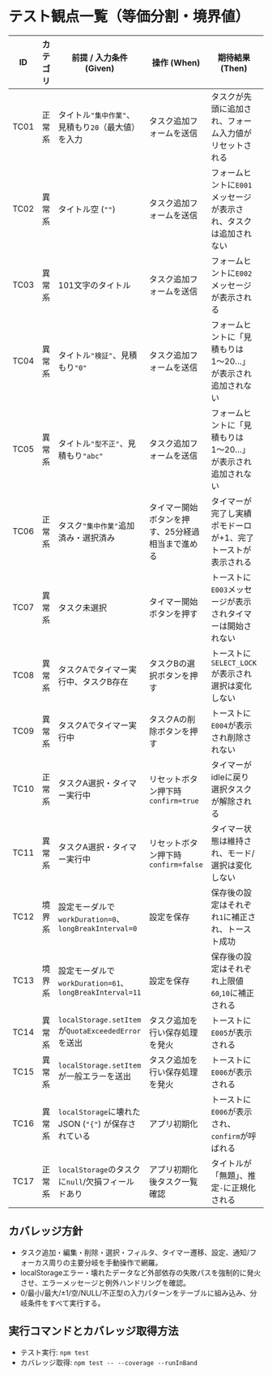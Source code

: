 # テスト観点一覧（等価分割・境界値）

| ID | カテゴリ | 前提 / 入力条件 (Given) | 操作 (When) | 期待結果 (Then) | 境界・備考 |
| --- | --- | --- | --- | --- | --- |
| TC01 | 正常系 | タイトル`"集中作業"`、見積もり`20`（最大値）を入力 | タスク追加フォームを送信 | タスクが先頭に追加され、フォーム入力値がリセットされる | 等価分割: 正常入力 / 境界: 最大値20 |
| TC02 | 異常系 | タイトル空 (`""`) | タスク追加フォームを送信 | フォームヒントに`E001`メッセージが表示され、タスクは追加されない | 境界: 空入力 |
| TC03 | 異常系 | 101文字のタイトル | タスク追加フォームを送信 | フォームヒントに`E002`メッセージが表示される | 境界: 最大値+1 |
| TC04 | 異常系 | タイトル`"検証"`、見積もり`"0"` | タスク追加フォームを送信 | フォームヒントに「見積もりは1〜20…」が表示され追加されない | 境界: 最小値-1（0） |
| TC05 | 異常系 | タイトル`"型不正"`、見積もり`"abc"` | タスク追加フォームを送信 | フォームヒントに「見積もりは1〜20…」が表示され追加されない | 不正フォーマット入力 |
| TC06 | 正常系 | タスク`"集中作業"`追加済み・選択済み | タイマー開始ボタンを押す、25分経過相当まで進める | タイマーが完了し実績ポモドーロが+1、完了トーストが表示される | 分岐: work→shortBreak遷移 |
| TC07 | 異常系 | タスク未選択 | タイマー開始ボタンを押す | トーストに`E003`メッセージが表示されタイマーは開始されない | 入力: NULL選択 |
| TC08 | 異常系 | タスクAでタイマー実行中、タスクB存在 | タスクBの選択ボタンを押す | トーストに`SELECT_LOCK`が表示され選択は変化しない | 分岐: 選択ロック |
| TC09 | 異常系 | タスクAでタイマー実行中 | タスクAの削除ボタンを押す | トーストに`E004`が表示され削除されない | 例外メッセージ確認 |
| TC10 | 正常系 | タスクA選択・タイマー実行中 | リセットボタン押下時`confirm=true` | タイマーがidleに戻り選択タスクが解除される | 分岐: confirm true |
| TC11 | 異常系 | タスクA選択・タイマー実行中 | リセットボタン押下時`confirm=false` | タイマー状態は維持され、モード/選択は変化しない | 分岐: confirm false |
| TC12 | 境界系 | 設定モーダルで`workDuration=0`、`longBreakInterval=0` | 設定を保存 | 保存後の設定はそれぞれ`1`に補正され、トースト成功 | 境界: 最小値補正 / 0入力 |
| TC13 | 境界系 | 設定モーダルで`workDuration=61`、`longBreakInterval=11` | 設定を保存 | 保存後の設定はそれぞれ上限値`60`,`10`に補正される | 境界: 最大値+1 |
| TC14 | 異常系 | `localStorage.setItem`が`QuotaExceededError`を送出 | タスク追加を行い保存処理を発火 | トーストに`E005`が表示される | 外部依存失敗1 |
| TC15 | 異常系 | `localStorage.setItem`が一般エラーを送出 | タスク追加を行い保存処理を発火 | トーストに`E006`が表示される | 外部依存失敗2 |
| TC16 | 異常系 | `localStorage`に壊れたJSON (`"{"`) が保存されている | アプリ初期化 | トーストに`E006`が表示され、`confirm`が呼ばれる | 例外メッセージ/復旧導線 |
| TC17 | 正常系 | `localStorage`のタスクに`null`/欠損フィールドあり | アプリ初期化後タスク一覧確認 | タイトルが「無題」、推定`-`に正規化される | 等価: データ補正（NULL） |

## カバレッジ方針
- タスク追加・編集・削除・選択・フィルタ、タイマー遷移、設定、通知/フォーカス周りの主要分岐を手動操作で網羅。
- localStorageエラー・壊れたデータなど外部依存の失敗パスを強制的に発火させ、エラーメッセージと例外ハンドリングを確認。
- 0/最小/最大/±1/空/NULL/不正型の入力パターンをテーブルに組み込み、分岐条件をすべて実行する。

## 実行コマンドとカバレッジ取得方法
- テスト実行: `npm test`
- カバレッジ取得: `npm test -- --coverage --runInBand`
